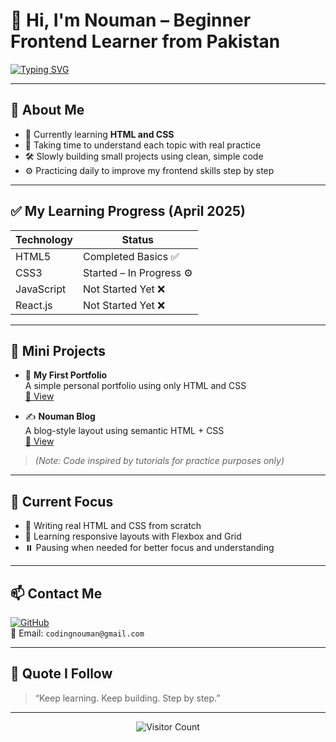 # 👋 Hi, I'm Nouman – Beginner Frontend Learner from Pakistan

[![Typing SVG](https://readme-typing-svg.demolab.com?font=Poppins&size=26&pause=1000&color=0078D7&center=true&vCenter=true&width=600&lines=Learning+Frontend+Step+by+Step;Practicing+HTML+and+CSS+Daily)](https://github.com/coding-nouman)

---

## 🌟 About Me

- 🧠 Currently learning **HTML and CSS**
- 🧱 Taking time to understand each topic with real practice
- 🛠️ Slowly building small projects using clean, simple code
- ⚙️ Practicing daily to improve my frontend skills step by step

---

## ✅ My Learning Progress (April 2025)

| Technology    | Status                    |
|---------------|----------------------------|
| HTML5         | Completed Basics ✅         |
| CSS3          | Started – In Progress ⚙️    |
| JavaScript    | Not Started Yet ❌         |
| React.js      | Not Started Yet ❌         |

---

## 💼 Mini Projects

- 🎨 **My First Portfolio**  
  A simple personal portfolio using only HTML and CSS  
  [🔗 View](#)

- ✍️ **Nouman Blog**  
  A blog-style layout using semantic HTML + CSS  
  [🔗 View](#)

> *(Note: Code inspired by tutorials for practice purposes only)*

---

## 📘 Current Focus

- 🧱 Writing real HTML and CSS from scratch  
- 📱 Learning responsive layouts with Flexbox and Grid  
- ⏸️ Pausing when needed for better focus and understanding  

---

## 📫 Contact Me

[![GitHub](https://img.shields.io/badge/-GitHub-181717?style=for-the-badge&logo=github&logoColor=white)](https://github.com/coding-nouman)  
📧 Email: `codingnouman@gmail.com`

---

## 💬 Quote I Follow

> “Keep learning. Keep building. Step by step.”

---

<div align="center">
  <img src="https://api.visitorbadge.io/api/visitors?path=https%3A%2F%2Fgithub.com%2Fcoding-nouman%2F&countColor=%23263759" alt="Visitor Count"/>
</div>
